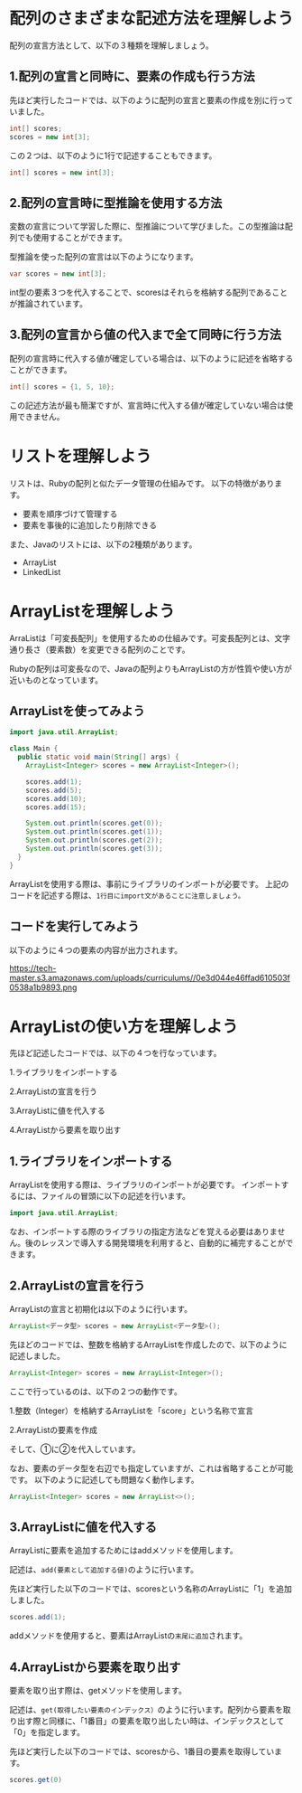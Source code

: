 # 配列のさまざまな記述方法を理解しよう

配列の宣言方法として、以下の３種類を理解しましょう。

## 1.配列の宣言と同時に、要素の作成も行う方法

先ほど実行したコードでは、以下のように配列の宣言と要素の作成を別に行っていました。

```java
int[] scores;
scores = new int[3];
```

この２つは、以下のように1行で記述することもできます。

```java
int[] scores = new int[3];
```

## 2.配列の宣言時に型推論を使用する方法

変数の宣言について学習した際に、型推論について学びました。この型推論は配列でも使用することができます。

型推論を使った配列の宣言は以下のようになります。

```java
var scores = new int[3];
```

int型の要素３つを代入することで、scoresはそれらを格納する配列であることが推論されています。


## 3.配列の宣言から値の代入まで全て同時に行う方法

配列の宣言時に代入する値が確定している場合は、以下のように記述を省略することができます。

```java
int[] scores = {1, 5, 10};
```

この記述方法が最も簡潔ですが、宣言時に代入する値が確定していない場合は使用できません。

# リストを理解しよう

リストは、Rubyの配列と似たデータ管理の仕組みです。
以下の特徴があります。

- 要素を順序づけて管理する
- 要素を事後的に追加したり削除できる

また、Javaのリストには、以下の2種類があります。

- ArrayList
- LinkedList


# ArrayListを理解しよう

ArraListは「可変長配列」を使用するための仕組みです。可変長配列とは、文字通り長さ（要素数）を変更できる配列のことです。

Rubyの配列は可変長なので、Javaの配列よりもArrayListの方が性質や使い方が近いものとなっています。

## ArrayListを使ってみよう

```java:Main.java
import java.util.ArrayList;

class Main {
  public static void main(String[] args) {
    ArrayList<Integer> scores = new ArrayList<Integer>();

    scores.add(1);
    scores.add(5);
    scores.add(10);
    scores.add(15);

    System.out.println(scores.get(0));
    System.out.println(scores.get(1));
    System.out.println(scores.get(2));
    System.out.println(scores.get(3));
  }
}
```

ArrayListを使用する際は、事前にライブラリのインポートが必要です。
上記のコードを記述する際は、`1行目にimport文があることに注意しましょう。`

##  コードを実行してみよう

以下のように４つの要素の内容が出力されます。

https://tech-master.s3.amazonaws.com/uploads/curriculums//0e3d044e46ffad610503f0538a1b9893.png

# ArrayListの使い方を理解しよう

先ほど記述したコードでは、以下の４つを行なっています。

1.ライブラリをインポートする

2.ArrayListの宣言を行う

3.ArrayListに値を代入する

4.ArrayListから要素を取り出す

## 1.ライブラリをインポートする

ArrayListを使用する際は、ライブラリのインポートが必要です。
インポートするには、ファイルの冒頭に以下の記述を行います。

```java
import java.util.ArrayList;
```

なお、インポートする際のライブラリの指定方法などを覚える必要はありません。後のレッスンで導入する開発環境を利用すると、自動的に補完することができます。

## 2.ArrayListの宣言を行う

ArrayListの宣言と初期化は以下のように行います。

```java
ArrayList<データ型> scores = new ArrayList<データ型>();
```

先ほどのコードでは、整数を格納するArrayListを作成したので、以下のように記述しました。

```java
ArrayList<Integer> scores = new ArrayList<Integer>();
```

ここで行っているのは、以下の２つの動作です。

1.整数（Integer）を格納するArrayListを「score」という名称で宣言

2.ArrayListの要素を作成

そして、①に②を代入しています。

なお、要素のデータ型を右辺でも指定していますが、これは省略することが可能です。
以下のように記述しても問題なく動作します。

```java
ArrayList<Integer> scores = new ArrayList<>();
```

## 3.ArrayListに値を代入する

ArrayListに要素を追加するためにはaddメソッドを使用します。

記述は、`add(要素として追加する値)`のように行います。

先ほど実行した以下のコードでは、scoresという名称のArrayListに「1」を追加しました。

```java
scores.add(1);
```

addメソッドを使用すると、要素はArrayListの`末尾に追加`されます。

## 4.ArrayListから要素を取り出す

要素を取り出す際は、getメソッドを使用します。

記述は、`get(取得したい要素のインデックス）`のように行います。配列から要素を取り出す際と同様に、「1番目」の要素を取り出したい時は、インデックスとして「0」を指定します。

先ほど実行した以下のコードでは、scoresから、1番目の要素を取得しています。

```java
scores.get(0)
```

